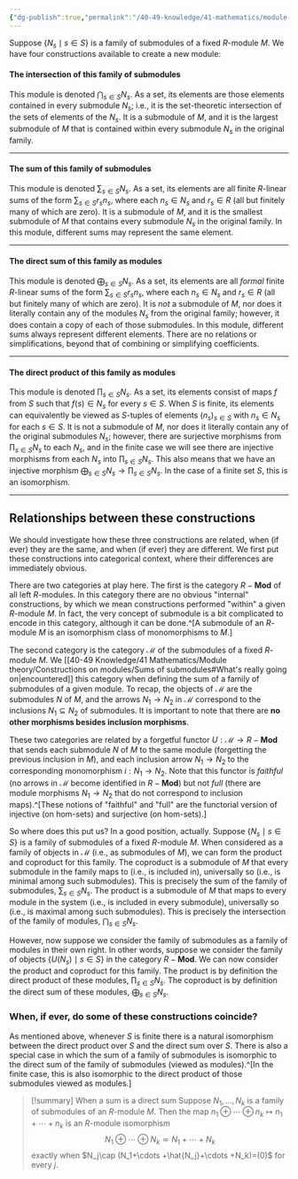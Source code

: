 ```yaml
---
{"dg-publish":true,"permalink":"/40-49-knowledge/41-mathematics/module-theory/constructions-on-modules/direct-products-vs-direct-sums-vs-sums/","tags":["module_theory"],"updated":"2024-03-06T13:53:38-08:00"}
---
```


Suppose $\{N_s\mid s\in S\}$ is a family of submodules of a fixed $R$-module $M$. We have four constructions available to create a new module:

#### The intersection of this family of submodules

This module is denoted $\displaystyle \bigcap_{s\in S} N_s$. As a set, its elements are those elements contained in every submodule $N_s$; i.e., it is the set-theoretic intersection of the sets of elements of the $N_s$. It is a submodule of $M$, and it is the largest submodule of $M$ that is contained within every submodule $N_s$ in the original family.

---
#### The sum of this family of submodules

This module is denoted $\displaystyle \sum_{s\in S} N_s$. As a set, its elements are all finite $R$-linear sums of the form $\displaystyle \sum_{s\in S} r_s n_s$, where each $n_s\in N_s$ and $r_s\in R$ (all but finitely many of which are zero). It is a submodule of $M$, and it is the smallest submodule of $M$ that contains every submodule $N_s$ in the original family. In this module, different sums may represent the same element.

---
#### The direct sum of this family as modules

This module is denoted $\displaystyle \bigoplus_{s\in S} N_s$. As a set, its elements are all *formal* finite $R$-linear sums of the form $\displaystyle \sum_{s\in S} r_s n_s$, where each $n_s\in N_s$ and $r_s\in R$ (all but finitely many of which are zero). It is *not* a submodule of $M$, nor does it literally contain any of the modules $N_s$ from the original family; however, it does contain a copy of each of those submodules. In this module, different sums always represent different elements. There are no relations or simplifications, beyond that of combining or simplifying coefficients.

---
#### The direct product of this family as modules

This module is denoted $\displaystyle \prod_{s\in S}N_s$. As a set, its elements consist of maps $f$ from $S$ such that $f(s)\in N_s$ for every $s\in S$. When $S$ is finite, its elements can equivalently be viewed as $S$-tuples of elements $(n_s)_{s\in S}$ with $n_s\in N_s$ for each $s\in S$. It is not a submodule of $M$, nor does it literally contain any of the original submodules $N_s$; however, there are surjective morphisms from $\displaystyle\prod_{s\in S}N_s$ to each $N_s$, and in the finite case we will see there are injective morphisms from each $N_s$ into $\displaystyle\prod_{s\in S} N_s$. This also means that we have an injective morphism $\bigoplus_{s\in S}N_s \to \prod_{s\in S} N_s$. In the case of a finite set $S$, this is an isomorphism.

---
## Relationships between these constructions

We should investigate how these three constructions are related, when (if ever) they are the same, and when (if ever) they are different. We first put these constructions into categorical context, where their differences are immediately obvious.

There are two categories at play here. The first is the category $R-\textbf{Mod}$ of all left $R$-modules. In this category there are no obvious "internal" constructions, by which we mean constructions performed "within" a given $R$-module $M$. In fact, the very concept of submodule is a bit complicated to encode in this category, although it can be done.^[A submodule of an $R$-module $M$ is an isomorphism class of monomorphisms to $M$.]

The second category is the category $\mathcal{M}$ of the submodules of a fixed $R$-module $M$. We [[40-49 Knowledge/41 Mathematics/Module theory/Constructions on modules/Sums of submodules#What's really going on\|encountered]] this category when defining the sum of a family of submodules of a given module. To recap, the objects of $\mathcal{M}$ are the submodules $N$ of $M$, and the arrows $N_1\to N_2$ in $\mathcal{M}$ correspond to the inclusions $N_1\subseteq N_2$ of submodules. It is important to note that there are **no other morphisms besides inclusion morphisms**.

These two categories are related by a forgetful functor $U:\mathcal{M}\to R-\textbf{Mod}$ that sends each submodule $N$ of $M$ to the same module (forgetting the previous inclusion in $M$), and each inclusion arrow $N_1\to N_2$ to the corresponding monomorphism $i:N_1\to N_2$. Note that this functor is *faithful* (no arrows in $\mathcal{M}$ become identified in $R-\textbf{Mod}$) but not *full* (there are module morphisms $N_1\to N_2$ that do not correspond to inclusion maps).^[These notions of "faithful" and "full" are the functorial version of injective (on hom-sets) and surjective (on hom-sets).]

So where does this put us? In a good position, actually. Suppose $\{N_s\mid s\in S\}$ is a family of submodules of a fixed $R$-module $M$. When considered as a family of objects in $\mathcal{M}$ (i.e., as submodules of $M$), we can form the product and coproduct for this family. The coproduct is a submodule of $M$ that every submodule in the family maps to (i.e., is included in), universally so (i.e., is minimal among such submodules). This is precisely the sum of the family of submodules, $\displaystyle \sum_{s\in S} N_s$. The product is a submodule of $M$ that maps to every module in the system (i.e., is included in every submodule), universally so (i.e., is maximal among such submodules). This is precisely the intersection of the family of modules, $\displaystyle \bigcap_{s\in S} N_s$.

However, now suppose we consider the family of submodules as a family of modules in their own right. In other words, suppose we consider the family of objects $\{U(N_s)\mid s\in S\}$ in the category $R-\textbf{Mod}$. We can now consider the product and coproduct for this family. The product is by definition the direct product of these modules, $\displaystyle \prod_{s\in S} N_s$. The coproduct is by definition the direct sum of these modules, $\displaystyle \bigoplus_{s\in S} N_s$.

### When, if ever, do some of these constructions coincide?

As mentioned above, whenever $S$ is finite there is a natural isomorphism between the direct product over $S$ and the direct sum over $S$.  There is also a special case in which the sum of a family of submodules is isomorphic to the direct sum of the family of submodules (viewed as modules).^[In the finite case, this is also isomorphic to the direct product of those submodules viewed as modules.]

>[!summary] When a sum is a direct sum
>Suppose $N_1,\ldots, N_k$ is a family of submodules of an $R$-module $M$. Then the map $n_1\oplus\cdots\oplus n_k\mapsto n_1+\cdots+n_k$ is an $R$-module isomorphism
>$$N_1\oplus\cdots \oplus N_k\simeq N_1+\cdots +N_k$$
>exactly when $N_j\cap (N_1+\cdots +\hat{N_j}+\cdots +N_k)=(0)$ for every $j$.